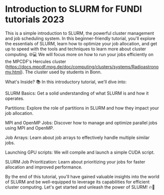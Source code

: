 # Introduction to SLURM for FUNDI tutorials 2023
This is a simple introduction to SLURM, the powerful cluster management and job scheduling system. In this beginner-friendly tutorial, you'll explore the essentials of SLURM, learn how to optimize your job allocation, and get up to speed with the tools and techniques to learn more about cluster computing. 🌐💻
We will focus more on how to run your jobs efficiently on the MPCDF's Hercules cluster (https://docs.mpcdf.mpg.de/doc/computing/clusters/systems/Radioastronomy.html). The cluster used by students in Bonn.

What's Inside? 📚
In this introductory tutorial, we'll dive into:

SLURM Basics: Get a solid understanding of what SLURM is and how it operates.

Partitions: Explore the role of partitions in SLURM and how they impact your job allocation.

MPI and OpenMP Jobs: Discover how to manage and optimize parallel jobs using MPI and OpenMP.

Job Arrays: Learn about job arrays to effectively handle multiple similar jobs.

Launching GPU scripts: We will compile and launch a simple CUDA script.

SLURM Job Prioritization: Learn about prioritizing your jobs for faster allocation and improved performance.

By the end of this tutorial, you'll have gained valuable insights into the world of SLURM and be well-equipped to leverage its capabilities for efficient cluster computing. Let's get started and unleash the power of SLURM! 🔥🚀




